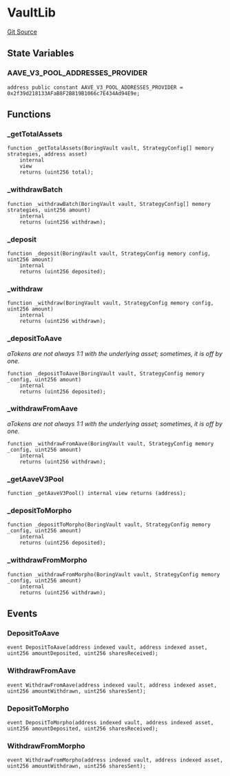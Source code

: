 # VaultLib
[Git Source](https://github.com/Level-Money/contracts/blob/cdcafc63c9abdb8c667176cf6dd45d63276ad690/src/v2/common/libraries/VaultLib.sol)


## State Variables
### AAVE_V3_POOL_ADDRESSES_PROVIDER

```solidity
address public constant AAVE_V3_POOL_ADDRESSES_PROVIDER = 0x2f39d218133AFaB8F2B819B1066c7E434Ad94E9e;
```


## Functions
### _getTotalAssets


```solidity
function _getTotalAssets(BoringVault vault, StrategyConfig[] memory strategies, address asset)
    internal
    view
    returns (uint256 total);
```

### _withdrawBatch


```solidity
function _withdrawBatch(BoringVault vault, StrategyConfig[] memory strategies, uint256 amount)
    internal
    returns (uint256 withdrawn);
```

### _deposit


```solidity
function _deposit(BoringVault vault, StrategyConfig memory config, uint256 amount)
    internal
    returns (uint256 deposited);
```

### _withdraw


```solidity
function _withdraw(BoringVault vault, StrategyConfig memory config, uint256 amount)
    internal
    returns (uint256 withdrawn);
```

### _depositToAave

*aTokens are not always 1:1 with the underlying asset; sometimes, it is off by one.*


```solidity
function _depositToAave(BoringVault vault, StrategyConfig memory _config, uint256 amount)
    internal
    returns (uint256 deposited);
```

### _withdrawFromAave

*aTokens are not always 1:1 with the underlying asset; sometimes, it is off by one.*


```solidity
function _withdrawFromAave(BoringVault vault, StrategyConfig memory _config, uint256 amount)
    internal
    returns (uint256 withdrawn);
```

### _getAaveV3Pool


```solidity
function _getAaveV3Pool() internal view returns (address);
```

### _depositToMorpho


```solidity
function _depositToMorpho(BoringVault vault, StrategyConfig memory _config, uint256 amount)
    internal
    returns (uint256 deposited);
```

### _withdrawFromMorpho


```solidity
function _withdrawFromMorpho(BoringVault vault, StrategyConfig memory _config, uint256 amount)
    internal
    returns (uint256 withdrawn);
```

## Events
### DepositToAave

```solidity
event DepositToAave(address indexed vault, address indexed asset, uint256 amountDeposited, uint256 sharesReceived);
```

### WithdrawFromAave

```solidity
event WithdrawFromAave(address indexed vault, address indexed asset, uint256 amountWithdrawn, uint256 sharesSent);
```

### DepositToMorpho

```solidity
event DepositToMorpho(address indexed vault, address indexed asset, uint256 amountDeposited, uint256 sharesReceived);
```

### WithdrawFromMorpho

```solidity
event WithdrawFromMorpho(address indexed vault, address indexed asset, uint256 amountWithdrawn, uint256 sharesSent);
```

